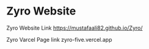 # Zyro Website

Zyro  Website Link  https://mustafaali82.github.io/Zyro/

Zyro Varcel Page link  zyro-five.vercel.app
